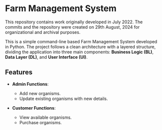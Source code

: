 # Farm Management System

This repository contains work originally developed in July 2022. The commits and the repository were created on 29th August, 2024 for organizational and archival purposes.

This is a simple command-line based Farm Management System developed in Python. The project follows a clean architecture with a layered structure, dividing the application into three main components: **Business Logic (BL)**, **Data Layer (DL)**, and **User Interface (UI)**.

## Features

- **Admin Functions**: 
  - Add new organisms.
  - Update existing organisms with new details.
  
- **Customer Functions**:
  - View available organisms.
  - Purchase organisms.
